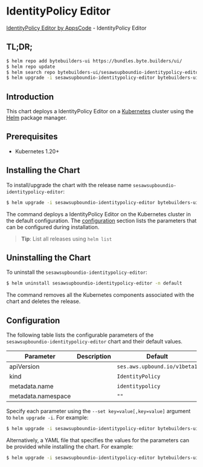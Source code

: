 # IdentityPolicy Editor

[IdentityPolicy Editor by AppsCode](https://byte.builders) - IdentityPolicy Editor

## TL;DR;

```bash
$ helm repo add bytebuilders-ui https://bundles.byte.builders/ui/
$ helm repo update
$ helm search repo bytebuilders-ui/sesawsupboundio-identitypolicy-editor --version=v0.4.18
$ helm upgrade -i sesawsupboundio-identitypolicy-editor bytebuilders-ui/sesawsupboundio-identitypolicy-editor -n default --create-namespace --version=v0.4.18
```

## Introduction

This chart deploys a IdentityPolicy Editor on a [Kubernetes](http://kubernetes.io) cluster using the [Helm](https://helm.sh) package manager.

## Prerequisites

- Kubernetes 1.20+

## Installing the Chart

To install/upgrade the chart with the release name `sesawsupboundio-identitypolicy-editor`:

```bash
$ helm upgrade -i sesawsupboundio-identitypolicy-editor bytebuilders-ui/sesawsupboundio-identitypolicy-editor -n default --create-namespace --version=v0.4.18
```

The command deploys a IdentityPolicy Editor on the Kubernetes cluster in the default configuration. The [configuration](#configuration) section lists the parameters that can be configured during installation.

> **Tip**: List all releases using `helm list`

## Uninstalling the Chart

To uninstall the `sesawsupboundio-identitypolicy-editor`:

```bash
$ helm uninstall sesawsupboundio-identitypolicy-editor -n default
```

The command removes all the Kubernetes components associated with the chart and deletes the release.

## Configuration

The following table lists the configurable parameters of the `sesawsupboundio-identitypolicy-editor` chart and their default values.

|     Parameter      | Description |                 Default                 |
|--------------------|-------------|-----------------------------------------|
| apiVersion         |             | <code>ses.aws.upbound.io/v1beta1</code> |
| kind               |             | <code>IdentityPolicy</code>             |
| metadata.name      |             | <code>identitypolicy</code>             |
| metadata.namespace |             | <code>""</code>                         |


Specify each parameter using the `--set key=value[,key=value]` argument to `helm upgrade -i`. For example:

```bash
$ helm upgrade -i sesawsupboundio-identitypolicy-editor bytebuilders-ui/sesawsupboundio-identitypolicy-editor -n default --create-namespace --version=v0.4.18 --set apiVersion=ses.aws.upbound.io/v1beta1
```

Alternatively, a YAML file that specifies the values for the parameters can be provided while
installing the chart. For example:

```bash
$ helm upgrade -i sesawsupboundio-identitypolicy-editor bytebuilders-ui/sesawsupboundio-identitypolicy-editor -n default --create-namespace --version=v0.4.18 --values values.yaml
```
